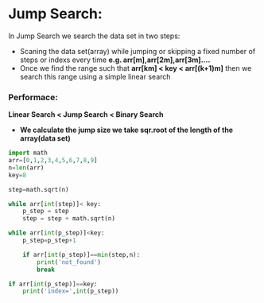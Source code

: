 # Jump Search:
In Jump Search we search the data set in two steps:
* Scaning the data set(array) while jumping or skipping a fixed number of steps or indexs every time **e.g. arr[m],arr[2m],arr[3m]....**
* Once we find the range such that **arr[km] < key < arr[(k+1)m]** then we search this range using a simple linear search

### Performace:
**Linear Search < Jump Search < Binary Search**

* **We calculate the jump size we take sqr.root of the length of the array(data set)**

```python
import math
arr=[0,1,2,3,4,5,6,7,8,9]
n=len(arr)
key=8

step=math.sqrt(n)

while arr[int(step)]< key:
    p_step = step
    step = step + math.sqrt(n)

while arr[int(p_step)]<key:
    p_step=p_step+1 

    if arr[int(p_step)]==min(step,n):
        print('not_found')
        break

if arr[int(p_step)]==key:
    print('index=',int(p_step))
```